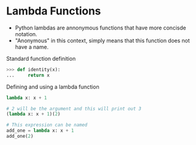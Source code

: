 # Lambda Functions

- Python lambdas are annonymous functions that have more concisde notation.
- "Anonymous" in this context, simply means that this function does not have a name.

Standard function definition
```python
>>> def identity(x):
...     return x
```

Defining and using a lambda function
```python
lambda x: x + 1

# 2 will be the argument and this will print out 3
(lambda x: x + 1)(2)

# This expression can be named
add_one = lambda x: x + 1
add_one(2)
```